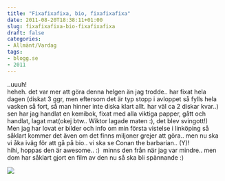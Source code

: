 ```yaml
---
title: "Fixafixafixa, bio, fixafixafixa"
date: 2011-08-20T18:38:11+01:00
slug: fixafixafixa-bio-fixafixafixa
draft: false
categories:
- Allmänt/Vardag
tags:
- blogg.se
- 2011
---
```

..uuuh!  
heheh. det var mer att göra denna helgen än jag trodde.. har fixat hela dagen (diskat 3 ggr, men eftersom det är typ stopp i avloppet så fylls hela vasken så fort, så man hinner inte diska klart allt. har väl ca 2 diskar kvar..) sen har jag handlat en kemibok, fixat med alla viktiga papper, gått och handlat, lagat mat(okej btw.. Wiktor lagade maten :), det blev svingott!)  
Men jag har lovat er bilder och info om min första vistelse i linköping så såklart kommer det även om det finns miljoner grejer att göra.. men nu ska vi åka iväg för att gå på bio.. vi ska se Conan the barbarian.. (Y)!  
hihi, hoppas den är awesome.. :)  minns den från när jag var mindre.. men dom har såklart gjort en film av den nu så ska bli spännande :)  
  
![](/assets/images/blogg.se/conan-barbarian-wallpapers_1024x768_162627801.jpg)